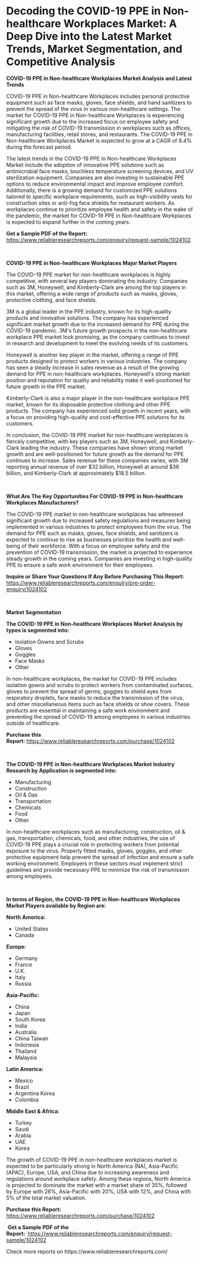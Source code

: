 <p><h1>Decoding the COVID-19 PPE in Non-healthcare Workplaces Market: A Deep Dive into the Latest Market Trends, Market Segmentation, and Competitive Analysis</h1></p><p><strong>COVID-19 PPE in Non-healthcare Workplaces Market Analysis and Latest Trends</strong></p>
<p><p>COVID-19 PPE in Non-healthcare Workplaces includes personal protective equipment such as face masks, gloves, face shields, and hand sanitizers to prevent the spread of the virus in various non-healthcare settings. The market for COVID-19 PPE in Non-healthcare Workplaces is experiencing significant growth due to the increased focus on employee safety and mitigating the risk of COVID-19 transmission in workplaces such as offices, manufacturing facilities, retail stores, and restaurants. The COVID-19 PPE in Non-healthcare Workplaces Market is expected to grow at a CAGR of 8.4% during the forecast period.</p><p>The latest trends in the COVID-19 PPE in Non-healthcare Workplaces Market include the adoption of innovative PPE solutions such as antimicrobial face masks, touchless temperature screening devices, and UV sterilization equipment. Companies are also investing in sustainable PPE options to reduce environmental impact and improve employee comfort. Additionally, there is a growing demand for customized PPE solutions tailored to specific workplace requirements, such as high-visibility vests for construction sites or anti-fog face shields for restaurant workers. As workplaces continue to prioritize employee health and safety in the wake of the pandemic, the market for COVID-19 PPE in Non-healthcare Workplaces is expected to expand further in the coming years.</p></p>
<p><strong>Get a Sample PDF of the Report:&nbsp;</strong> <a href="https://www.reliableresearchreports.com/enquiry/request-sample/1024102">https://www.reliableresearchreports.com/enquiry/request-sample/1024102</a></p>
<p>&nbsp;</p>
<p><strong>COVID-19 PPE in Non-healthcare Workplaces Major Market Players</strong></p>
<p><p>The COVID-19 PPE market for non-healthcare workplaces is highly competitive, with several key players dominating the industry. Companies such as 3M, Honeywell, and Kimberly-Clark are among the top players in this market, offering a wide range of products such as masks, gloves, protective clothing, and face shields.</p><p>3M is a global leader in the PPE industry, known for its high-quality products and innovative solutions. The company has experienced significant market growth due to the increased demand for PPE during the COVID-19 pandemic. 3M's future growth prospects in the non-healthcare workplace PPE market look promising, as the company continues to invest in research and development to meet the evolving needs of its customers.</p><p>Honeywell is another key player in the market, offering a range of PPE products designed to protect workers in various industries. The company has seen a steady increase in sales revenue as a result of the growing demand for PPE in non-healthcare workplaces. Honeywell's strong market position and reputation for quality and reliability make it well-positioned for future growth in the PPE market.</p><p>Kimberly-Clark is also a major player in the non-healthcare workplace PPE market, known for its disposable protective clothing and other PPE products. The company has experienced solid growth in recent years, with a focus on providing high-quality and cost-effective PPE solutions for its customers.</p><p>In conclusion, the COVID-19 PPE market for non-healthcare workplaces is fiercely competitive, with key players such as 3M, Honeywell, and Kimberly-Clark leading the industry. These companies have shown strong market growth and are well-positioned for future growth as the demand for PPE continues to increase. Sales revenue for these companies varies, with 3M reporting annual revenue of over $32 billion, Honeywell at around $36 billion, and Kimberly-Clark at approximately $18.5 billion.</p></p>
<p>&nbsp;</p>
<p><strong>What Are The Key Opportunities For COVID-19 PPE in Non-healthcare Workplaces Manufacturers?</strong></p>
<p><p>The COVID-19 PPE market in non-healthcare workplaces has witnessed significant growth due to increased safety regulations and measures being implemented in various industries to protect employees from the virus. The demand for PPE such as masks, gloves, face shields, and sanitizers is expected to continue to rise as businesses prioritize the health and well-being of their workforce. With a focus on employee safety and the prevention of COVID-19 transmission, the market is projected to experience steady growth in the coming years. Companies are investing in high-quality PPE to ensure a safe work environment for their employees.</p></p>
<p><strong>Inquire or Share Your Questions If Any Before Purchasing This Report:</strong> <a href="https://www.reliableresearchreports.com/enquiry/pre-order-enquiry/1024102">https://www.reliableresearchreports.com/enquiry/pre-order-enquiry/1024102</a></p>
<p>&nbsp;</p>
<p><strong>Market Segmentation</strong></p>
<p><strong>The COVID-19 PPE in Non-healthcare Workplaces Market Analysis by types is segmented into:</strong></p>
<p><ul><li>Isolation Gowns and Scrubs</li><li>Gloves</li><li>Goggles</li><li>Face Masks</li><li>Other</li></ul></p>
<p><p>In non-healthcare workplaces, the market for COVID-19 PPE includes isolation gowns and scrubs to protect workers from contaminated surfaces, gloves to prevent the spread of germs, goggles to shield eyes from respiratory droplets, face masks to reduce the transmission of the virus, and other miscellaneous items such as face shields or shoe covers. These products are essential in maintaining a safe work environment and preventing the spread of COVID-19 among employees in various industries outside of healthcare.</p></p>
<p><strong>Purchase this Report:&nbsp;</strong><a href="https://www.reliableresearchreports.com/purchase/1024102">https://www.reliableresearchreports.com/purchase/1024102</a></p>
<p>&nbsp;</p>
<p><strong>The COVID-19 PPE in Non-healthcare Workplaces Market Industry Research by Application is segmented into:</strong></p>
<p><ul><li>Manufacturing</li><li>Construction</li><li>Oil & Gas</li><li>Transportation</li><li>Chemicals</li><li>Food</li><li>Other</li></ul></p>
<p><p>In non-healthcare workplaces such as manufacturing, construction, oil & gas, transportation, chemicals, food, and other industries, the use of COVID-19 PPE plays a crucial role in protecting workers from potential exposure to the virus. Properly fitted masks, gloves, goggles, and other protective equipment help prevent the spread of infection and ensure a safe working environment. Employers in these sectors must implement strict guidelines and provide necessary PPE to minimize the risk of transmission among employees.</p></p>
<p>&nbsp;</p>
<p><strong>In terms of Region, the COVID-19 PPE in Non-healthcare Workplaces Market Players available by Region are:</strong></p>
<p>
    <p> <strong> North America: </strong>
        <ul>
            <li>United States</li>
            <li>Canada</li>
        </ul>
        </p> 
    <p> <strong> Europe: </strong>
        <ul>
            <li>Germany</li>
            <li>France</li>
            <li>U.K.</li>
            <li>Italy</li>
            <li>Russia</li>
        </ul>
        </p> 
    <p> <strong> Asia-Pacific: </strong>
        <ul>
            <li>China</li>
            <li>Japan</li>
            <li>South Korea</li>
            <li>India</li>
            <li>Australia</li>
            <li>China Taiwan</li>
            <li>Indonesia</li>
            <li>Thailand</li>
            <li>Malaysia</li>
        </ul>
        </p> 
    <p> <strong> Latin America: </strong>
        <ul>
            <li>Mexico</li>
            <li>Brazil</li>
            <li>Argentina Korea</li>
            <li>Colombia</li>
        </ul>
        </p> 
    <p> <strong> Middle East & Africa: </strong>
        <ul>
            <li>Turkey</li>
            <li>Saudi</li>
            <li>Arabia</li>
            <li>UAE</li>
            <li>Korea</li>
        </ul>
    </p>
    </p>
<p><p>The growth of COVID-19 PPE in non-healthcare workplaces market is expected to be particularly strong in North America (NA), Asia-Pacific (APAC), Europe, USA, and China due to increasing awareness and regulations around workplace safety. Among these regions, North America is projected to dominate the market with a market share of 35%, followed by Europe with 28%, Asia-Pacific with 20%, USA with 12%, and China with 5% of the total market valuation.</p></p>
<p><strong>Purchase this Report: </strong><a href="https://www.reliableresearchreports.com/purchase/1024102">https://www.reliableresearchreports.com/purchase/1024102</a></p>
<p>&nbsp;<strong>Get a Sample PDF of the Report:&nbsp;&nbsp;</strong><a href="https://www.reliableresearchreports.com/enquiry/request-sample/1024102">https://www.reliableresearchreports.com/enquiry/request-sample/1024102</a></p>
<p><strong></strong></p>
<p>Check more reports on https://www.reliableresearchreports.com/</p>